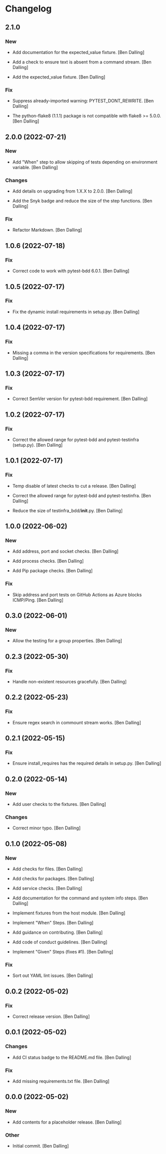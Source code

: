 # Changelog


## 2.1.0

### New

* Add documentation for the expected_value fixture. [Ben Dalling]

* Add a check to ensure text is absent from a command stream. [Ben Dalling]

* Add the expected_value fixture. [Ben Dalling]

### Fix

* Suppress already-imported warning: PYTEST_DONT_REWRITE. [Ben Dalling]

* The python-flake8 (1.1.1) package is not compatible with flake8 >= 5.0.0. [Ben Dalling]


## 2.0.0 (2022-07-21)

### New

* Add "When" step to allow skipping of tests depending on environment variable. [Ben Dalling]

### Changes

* Add details on upgrading from 1.X.X to 2.0.0. [Ben Dalling]

* Add the Snyk badge and reduce the size of the step functions. [Ben Dalling]

### Fix

* Refactor Markdown. [Ben Dalling]


## 1.0.6 (2022-07-18)

### Fix

* Correct code to work with pytest-bdd 6.0.1. [Ben Dalling]


## 1.0.5 (2022-07-17)

### Fix

* Fix the dynamic install requirements in setup.py. [Ben Dalling]


## 1.0.4 (2022-07-17)

### Fix

* Missing a comma in the version specifications for requirements. [Ben Dalling]


## 1.0.3 (2022-07-17)

### Fix

* Correct SemVer version for pytest-bdd requirement. [Ben Dalling]


## 1.0.2 (2022-07-17)

### Fix

* Correct the allowed range for pytest-bdd and pytest-testinfra (setup.py). [Ben Dalling]


## 1.0.1 (2022-07-17)

### Fix

* Temp disable of latest checks to cut a release. [Ben Dalling]

* Correct the allowed range for pytest-bdd and pytest-testinfra. [Ben Dalling]

* Reduce the size of testinfra_bdd/__init__.py. [Ben Dalling]


## 1.0.0 (2022-06-02)

### New

* Add address, port and socket checks. [Ben Dalling]

* Add process checks. [Ben Dalling]

* Add Pip package checks. [Ben Dalling]

### Fix

* Skip address and port tests on GitHub Actions as Azure blocks ICMP/Ping. [Ben Dalling]


## 0.3.0 (2022-06-01)

### New

* Allow the testing for a group properties. [Ben Dalling]


## 0.2.3 (2022-05-30)

### Fix

* Handle non-existent resources gracefully. [Ben Dalling]


## 0.2.2 (2022-05-23)

### Fix

* Ensure regex search in commount stream works. [Ben Dalling]


## 0.2.1 (2022-05-15)

### Fix

* Ensure install_requires has the required details in setup.py. [Ben Dalling]


## 0.2.0 (2022-05-14)

### New

* Add user checks to the fixtures. [Ben Dalling]

### Changes

* Correct minor typo. [Ben Dalling]


## 0.1.0 (2022-05-08)

### New

* Add checks for files. [Ben Dalling]

* Add checks for packages. [Ben Dalling]

* Add service checks. [Ben Dalling]

* Add documentation for the command and system info steps. [Ben Dalling]

* Implement fixtures from the host module. [Ben Dalling]

* Implement "When" Steps. [Ben Dalling]

* Add guidance on contributing. [Ben Dalling]

* Add code of conduct guidelines. [Ben Dalling]

* Implement "Given" Steps (fixes #1). [Ben Dalling]

### Fix

* Sort out YAML lint issues. [Ben Dalling]


## 0.0.2 (2022-05-02)

### Fix

* Correct release version. [Ben Dalling]


## 0.0.1 (2022-05-02)

### Changes

* Add CI status badge to the README.md file. [Ben Dalling]

### Fix

* Add missing requirements.txt file. [Ben Dalling]


## 0.0.0 (2022-05-02)

### New

* Add contents for a placeholder release. [Ben Dalling]

### Other

* Initial commit. [Ben Dalling]


